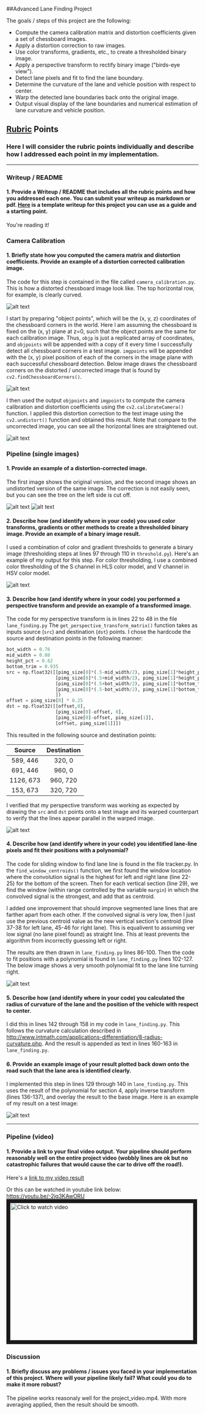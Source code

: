 
##Advanced Lane Finding Project

The goals / steps of this project are the following:

* Compute the camera calibration matrix and distortion coefficients given a set of chessboard images.
* Apply a distortion correction to raw images.
* Use color transforms, gradients, etc., to create a thresholded binary image.
* Apply a perspective transform to rectify binary image ("birds-eye view").
* Detect lane pixels and fit to find the lane boundary.
* Determine the curvature of the lane and vehicle position with respect to center.
* Warp the detected lane boundaries back onto the original image.
* Output visual display of the lane boundaries and numerical estimation of lane curvature and vehicle position.

[//]: # (Image References)

[image]: ./camera_cal/calibration2.jpg
[image0]: ./output_images/corners_found11.jpg "corners"
[image1]: ./output_images/undistort13.jpg "Undistorted"
[image2]: ./test_images/test4.jpg "Road"
[image2k]: ./test_images/tracked_5.jpg "Road Transformed"
[image3]: ./output_images/threshold_5.jpg "Binary Example"
[image4]: ./output_images/perspective5.jpg "Warp Example"
[image5]: ./output_images/transformed_5.jpg "Fit Visual"
[image6]: ./output_images/warped_5.jpg "Output"
[video1]: ./output_tracked.mp4 "Video"

## [Rubric](https://review.udacity.com/#!/rubrics/571/view) Points

### Here I will consider the rubric points individually and describe how I addressed each point in my implementation.  

---

### Writeup / README

#### 1. Provide a Writeup / README that includes all the rubric points and how you addressed each one.  You can submit your writeup as markdown or pdf.  [Here](https://github.com/udacity/CarND-Advanced-Lane-Lines/blob/master/writeup_template.md) is a template writeup for this project you can use as a guide and a starting point.  

You're reading it!

### Camera Calibration

#### 1. Briefly state how you computed the camera matrix and distortion coefficients. Provide an example of a distortion corrected calibration image.

The code for this step is contained in the file called `camera_calibration.py`. This is how a distorted chessboard image look like. The top horizontal row, for example, is clearly curved.

![alt text][image]

I start by preparing "object points", which will be the (x, y, z) coordinates of the chessboard corners in the world. Here I am assuming the chessboard is fixed on the (x, y) plane at z=0, such that the object points are the same for each calibration image.  Thus, `objp` is just a replicated array of coordinates, and `objpoints` will be appended with a copy of it every time I successfully detect all chessboard corners in a test image.  `imgpoints` will be appended with the (x, y) pixel position of each of the corners in the image plane with each successful chessboard detection.  Below image draws the chessboard corners on the distorted / uncorrected image that is found by `cv2.findChessboardCorners()`.

![alt text][image0]

I then used the output `objpoints` and `imgpoints` to compute the camera calibration and distortion coefficients using the `cv2.calibrateCamera()` function.  I applied this distortion correction to the test image using the `cv2.undistort()` function and obtained this result. Note that compare to the uncorrected image, you can see all the horizontal lines are straightened out.

![alt text][image1]

### Pipeline (single images)

#### 1. Provide an example of a distortion-corrected image.

The first image shows the original version, and the second image shows an undistorted version of the same image. The correction is not easily seen, but you can see the tree on the left side is cut off.

![alt text][image2]
![alt text][image2k]

#### 2. Describe how (and identify where in your code) you used color transforms, gradients or other methods to create a thresholded binary image.  Provide an example of a binary image result.

I used a combination of color and gradient thresholds to generate a binary image (thresholding steps at lines 97 through 110 in `threshold.py`).  Here's an example of my output for this step. For color thresholding, I use a combined color thresholding of the S channel in HLS color model, and V channel in HSV color model.

![alt text][image3]

#### 3. Describe how (and identify where in your code) you performed a perspective transform and provide an example of a transformed image.

The code for my perspective transform is in lines 22 to 48 in the file `lane_finding.py`  The `get_perspective_transform_matrix()` function takes as inputs source (`src`) and destination (`dst`) points.  I chose the hardcode the source and destination points in the following manner:

```python
bot_width = 0.76
mid_width = 0.08
height_pct = 0.62
bottom_trim = 0.935
src = np.float32([[pimg_size[0]*(.5-mid_width/2), pimg_size[1]*height_pct],
                  [pimg_size[0]*(.5+mid_width/2), pimg_size[1]*height_pct],
                  [pimg_size[0]*(.5+bot_width/2), pimg_size[1]*bottom_trim],
                  [pimg_size[0]*(.5-bot_width/2), pimg_size[1]*bottom_trim],
                  ])
offset = pimg_size[0] * 0.25
dst = np.float32([[offset,0],
                  [pimg_size[0]-offset, 0],
                  [pimg_size[0]-offset, pimg_size[1]],
                  [offset, pimg_size[1]]])
```

This resulted in the following source and destination points:

| Source        | Destination   | 
|:-------------:|:-------------:| 
| 589, 446      | 320, 0        | 
| 691, 446      | 960, 0        |
| 1126, 673     | 960, 720      |
| 153, 673      | 320, 720      |

I verified that my perspective transform was working as expected by drawing the `src` and `dst` points onto a test image and its warped counterpart to verify that the lines appear parallel in the warped image.

![alt text][image4]

#### 4. Describe how (and identify where in your code) you identified lane-line pixels and fit their positions with a polynomial?

The code for sliding window to find lane line is found in the file tracker.py. In the `find_window_centroids()` function, we first found the window location where the convolution signal is the highest for left and right lane (line 22-25) for the bottom of the screen. Then for each vertical section (line 29), we find the window (within range controlled by the variable `margin`) in which the convolved signal is the strongest, and add that as centroid.

I added one improvement that should improve segmented lane lines that are farther apart from each other.  If the convolved signal is very low, then I just use the previous centroid value as the new vertical section's centroid (line 37-38 for left lane, 45-46 for right lane).  This is equalivent to assuming ver low signal (no lane pixel found) as straight line.  This at least prevents the algorithm from incorrectly guessing left or right.

The results are then drawn in `lane_finding.py` lines 86-100.  Then the code to fit positions with a polynomial is found in `lane_finding.py` lines 102-127.  The below image shows a very smooth polynomial fit to the lane line turning right.

![alt text][image5]

#### 5. Describe how (and identify where in your code) you calculated the radius of curvature of the lane and the position of the vehicle with respect to center.

I did this in lines 142 through 158 in my code in `lane_finding.py`. This follows the curvature calculation described in http://www.intmath.com/applications-differentiation/8-radius-curvature.php. And the result is appended as text in lines 160-163 in `lane_finding.py`.

#### 6. Provide an example image of your result plotted back down onto the road such that the lane area is identified clearly.

I implemented this step in lines 129 through 140 in `lane_finding.py`.  This uses the result of the polynomial for section 4, apply inverse transform (lines 136-137), and overlay the result to the base image. Here is an example of my result on a test image:

![alt text][image6]

---

### Pipeline (video)

#### 1. Provide a link to your final video output.  Your pipeline should perform reasonably well on the entire project video (wobbly lines are ok but no catastrophic failures that would cause the car to drive off the road!).

Here's a [link to my video result](./output_tracked.mp4)

Or this can be watched in youtube link below:
https://youtu.be/-2jq3KAwORU
<a href="http://www.youtube.com/watch?feature=player_embedded&v=-2jq3KAwORU
" target="_blank"><img src="https://raw.githubusercontent.com/pyau/CarND-Advanced-Lane_lines/master/video_screenshot.png" 
alt="Click to watch video" width="480" height="360" border="10" /></a>


### Discussion

#### 1. Briefly discuss any problems / issues you faced in your implementation of this project.  Where will your pipeline likely fail?  What could you do to make it more robust?

The pipeline works reasonaly well for the project_video.mp4.  With more averaging applied, then the result should be smooth.